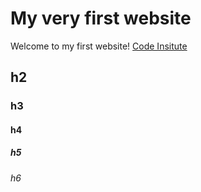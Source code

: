 # My very first website

Welcome to my first website! [Code Insitute](https://codeinstitute.net)

## h2
### h3
#### h4 
##### h5
###### h6